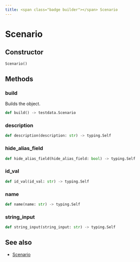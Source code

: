 ```yaml
---
title: <span class="badge builder"></span> Scenario
---
```

# <span class="badge builder"></span> Scenario

## Constructor

```python
Scenario()
```
## Methods

### <span class="badge object-method"></span> build

Builds the object.

```python
def build() -> testdata.Scenario
```

### <span class="badge object-method"></span> description

```python
def description(description: str) -> typing.Self
```

### <span class="badge object-method"></span> hide_alias_field

```python
def hide_alias_field(hide_alias_field: bool) -> typing.Self
```

### <span class="badge object-method"></span> id_val

```python
def id_val(id_val: str) -> typing.Self
```

### <span class="badge object-method"></span> name

```python
def name(name: str) -> typing.Self
```

### <span class="badge object-method"></span> string_input

```python
def string_input(string_input: str) -> typing.Self
```

## See also

 * <span class="badge object-type-class"></span> [Scenario](./object-Scenario.md)
